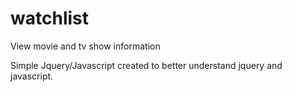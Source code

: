# watchlist
View movie and tv show information

Simple Jquery/Javascript created to better understand jquery and javascript.
